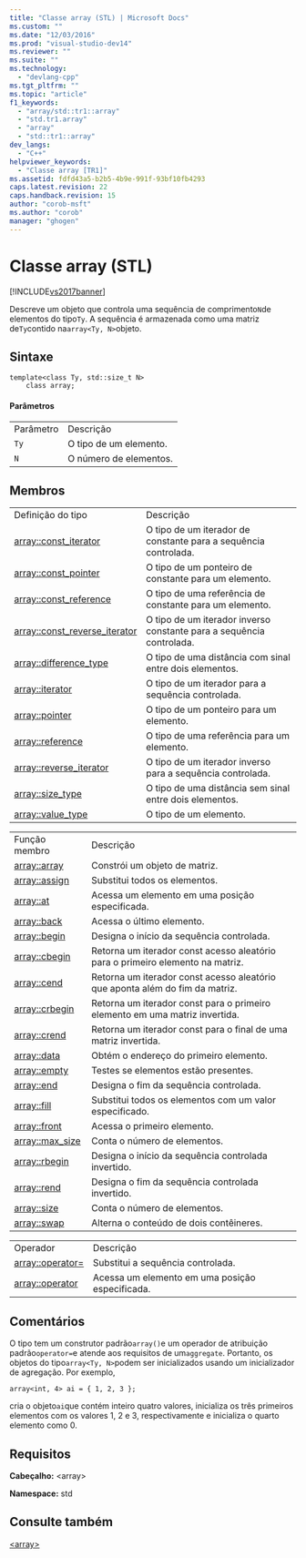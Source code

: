 ```yaml
---
title: "Classe array (STL) | Microsoft Docs"
ms.custom: ""
ms.date: "12/03/2016"
ms.prod: "visual-studio-dev14"
ms.reviewer: ""
ms.suite: ""
ms.technology: 
  - "devlang-cpp"
ms.tgt_pltfrm: ""
ms.topic: "article"
f1_keywords: 
  - "array/std::tr1::array"
  - "std.tr1.array"
  - "array"
  - "std::tr1::array"
dev_langs: 
  - "C++"
helpviewer_keywords: 
  - "Classe array [TR1]"
ms.assetid: fdfd43a5-b2b5-4b9e-991f-93bf10fb4293
caps.latest.revision: 22
caps.handback.revision: 15
author: "corob-msft"
ms.author: "corob"
manager: "ghogen"
---
```

# Classe array (STL)
[!INCLUDE[vs2017banner](../assembler/inline/includes/vs2017banner.md)]

Descreve um objeto que controla uma sequência de comprimento`N`de elementos do tipo`Ty`.  A sequência é armazenada como uma matriz de`Ty`contido na`array<Ty, N>`objeto.  
  
## Sintaxe  
  
```  
template<class Ty, std::size_t N>  
    class array;  
```  
  
#### Parâmetros  
  
|||  
|-|-|  
|Parâmetro|Descrição|  
|`Ty`|O tipo de um elemento.|  
|`N`|O número de elementos.|  
  
## Membros  
  
|||  
|-|-|  
|Definição do tipo|Descrição|  
|[array::const\_iterator](../Topic/array::const_iterator.md)|O tipo de um iterador de constante para a sequência controlada.|  
|[array::const\_pointer](../Topic/array::const_pointer.md)|O tipo de um ponteiro de constante para um elemento.|  
|[array::const\_reference](../Topic/array::const_reference.md)|O tipo de uma referência de constante para um elemento.|  
|[array::const\_reverse\_iterator](../Topic/array::const_reverse_iterator.md)|O tipo de um iterador inverso constante para a sequência controlada.|  
|[array::difference\_type](../Topic/array::difference_type.md)|O tipo de uma distância com sinal entre dois elementos.|  
|[array::iterator](../Topic/array::iterator.md)|O tipo de um iterador para a sequência controlada.|  
|[array::pointer](../Topic/array::pointer.md)|O tipo de um ponteiro para um elemento.|  
|[array::reference](../Topic/array::reference.md)|O tipo de uma referência para um elemento.|  
|[array::reverse\_iterator](../Topic/array::reverse_iterator.md)|O tipo de um iterador inverso para a sequência controlada.|  
|[array::size\_type](../Topic/array::size_type.md)|O tipo de uma distância sem sinal entre dois elementos.|  
|[array::value\_type](../Topic/array::value_type.md)|O tipo de um elemento.|  
  
|||  
|-|-|  
|Função membro|Descrição|  
|[array::array](../Topic/array::array.md)|Constrói um objeto de matriz.|  
|[array::assign](../Topic/array::assign.md)|Substitui todos os elementos.|  
|[array::at](../Topic/array::at.md)|Acessa um elemento em uma posição especificada.|  
|[array::back](../Topic/array::back.md)|Acessa o último elemento.|  
|[array::begin](../Topic/array::begin.md)|Designa o início da sequência controlada.|  
|[array::cbegin](../Topic/array::cbegin.md)|Retorna um iterador const acesso aleatório para o primeiro elemento na matriz.|  
|[array::cend](../Topic/array::cend.md)|Retorna um iterador const acesso aleatório que aponta além do fim da matriz.|  
|[array::crbegin](../Topic/array::crbegin.md)|Retorna um iterador const para o primeiro elemento em uma matriz invertida.|  
|[array::crend](../Topic/array::crend.md)|Retorna um iterador const para o final de uma matriz invertida.|  
|[array::data](../Topic/array::data.md)|Obtém o endereço do primeiro elemento.|  
|[array::empty](../Topic/array::empty.md)|Testes se elementos estão presentes.|  
|[array::end](../Topic/array::end.md)|Designa o fim da sequência controlada.|  
|[array::fill](../Topic/array::fill.md)|Substitui todos os elementos com um valor especificado.|  
|[array::front](../Topic/array::front.md)|Acessa o primeiro elemento.|  
|[array::max\_size](../Topic/array::max_size.md)|Conta o número de elementos.|  
|[array::rbegin](../Topic/array::rbegin.md)|Designa o início da sequência controlada invertido.|  
|[array::rend](../Topic/array::rend.md)|Designa o fim da sequência controlada invertido.|  
|[array::size](../Topic/array::size.md)|Conta o número de elementos.|  
|[array::swap](../Topic/array::swap.md)|Alterna o conteúdo de dois contêineres.|  
  
|||  
|-|-|  
|Operador|Descrição|  
|[array::operator\=](../Topic/array::operator=.md)|Substitui a sequência controlada.|  
|[array::operator](../Topic/array::operator.md)|Acessa um elemento em uma posição especificada.|  
  
## Comentários  
 O tipo tem um construtor padrão`array()`e um operador de atribuição padrão`operator=`e atende aos requisitos de um`aggregate`.  Portanto, os objetos do tipo`array<Ty, N>`podem ser inicializados usando um inicializador de agregação.  Por exemplo,  
  
```  
array<int, 4> ai = { 1, 2, 3 };  
```  
  
 cria o objeto`ai`que contém inteiro quatro valores, inicializa os três primeiros elementos com os valores 1, 2 e 3, respectivamente e inicializa o quarto elemento como 0.  
  
## Requisitos  
 **Cabeçalho:** \<array\>  
  
 **Namespace:** std  
  
## Consulte também  
 [\<array\>](../standard-library/array.md)